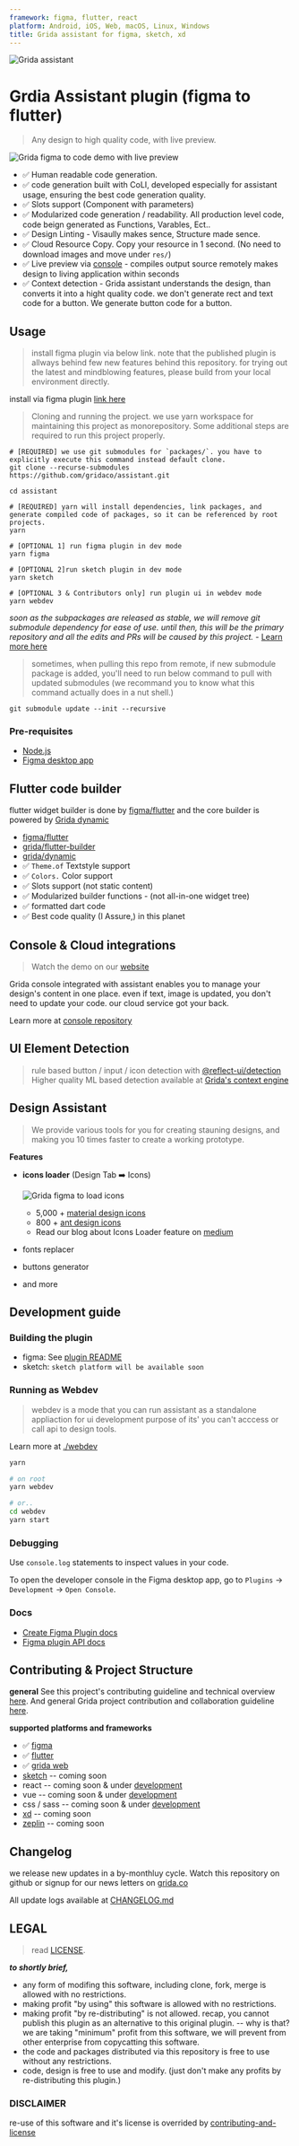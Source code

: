 ```yaml
---
framework: figma, flutter, react
platform: Android, iOS, Web, macOS, Linux, Windows
title: Grida assistant for figma, sketch, xd
---
```


  <meta name="description" content="figma to flutter code exporter, lint your design. generate human level quality code from figma">
  <meta name="title" content="Grida assistant">

![Grida assistant](./branding/assistant-cover-v0.1.1.png)

# Grdia Assistant plugin (figma to flutter)

> Any design to high quality code, with live preview.

![Grida figma to code demo with live preview](docs/gifs/assistant-demo-2021.0.1.gif)

- ✅ Human readable code generation.
- ✅ code generation built with CoLI, developed especially for assistant usage, ensuring the best code generation quality.
- ✅ Slots support (Component with parameters)
- ✅ Modularized code generation / readability. All production level code, code beign generated as Functions, Varables, Ect..
- ✅ Design Linting - Visaully makes sence, Structure made sence.
- ✅ Cloud Resource Copy. Copy your resource in 1 second. (No need to download images and move under `res/`)
- ✅ Live preview via [console](https://console.grida.co) - compiles output source remotely makes design to living application within seconds
- ✅ Context detection - Grida assistant understands the design, than converts it into a hight quality code. we don't generate rect and text code for a button. We generate button code for a button.

## Usage

> install figma plugin via below link. note that the published plugin is allways behind few new features behind this repository. for trying out the latest and mindblowing features, please build from your local environment directly.

install via figma plugin [link here](https://www.figma.com/community/plugin/896445082033423994)

> Cloning and running the project.
> we use yarn workspace for maintaining this project as monorepository.
> Some additional steps are required to run this project properly.

```shell
# [REQUIRED] we use git submodules for `packages/`. you have to explicitly execute this command instead default clone.
git clone --recurse-submodules https://github.com/gridaco/assistant.git

cd assistant

# [REQUIRED] yarn will install dependencies, link packages, and generate compiled code of packages, so it can be referenced by root projects.
yarn

# [OPTIONAL 1] run figma plugin in dev mode
yarn figma

# [OPTIONAL 2]run sketch plugin in dev mode
yarn sketch

# [OPTIONAL 3 & Contributors only] run plugin ui in webdev mode
yarn webdev
```

_soon as the subpackages are released as stable, we will remove git submodule dependency for ease of use. until then, this will be the primary repository and all the edits and PRs will be caused by this project._ - [Learn more here](https://github.com/bridgedxyz/.github/blob/main/contributing/working-with-submodules.md)

> sometimes, when pulling this repo from remote, if new submodule package is added, you'll need to run below command to pull with updated submodules (we recommand you to know what this command actually does in a nut shell.)

```shell
git submodule update --init --recursive
```

### Pre-requisites

- [Node.js](https://nodejs.org/)
- [Figma desktop app](https://figma.com/downloads/)

## Flutter code builder

flutter widget builder is done by [figma/flutter](/flutter) and the core builder is powered by [Grida dynamic](https://github.com/bridgedxyz/dynamic)

- [figma/flutter](/figma/src/flutter)
- [grida/flutter-builder](https://github.com/bridgedxyz/flutter-builder)
- [grida/dynamic](https://github.com/bridgedxyz/dynamic)
- ✅ `Theme.of` Textstyle support
- ✅ `Colors.` Color support
- ✅ Slots support (not static content)
- ✅ Modularized builder functions - (not all-in-one widget tree)
- ✅ formatted dart code
- ✅ Best code quality (I Assure,) in this planet

## Console & Cloud integrations

> Watch the demo on our [website](https://grida.co)

Grida console integrated with assistant enables you to manage your design's content in one place. even if text, image is updated, you don't need to update your code. our cloud service got your back.

Learn more at [console repository](https://github.com/gridaco/console.grida.co)

## UI Element Detection

> rule based button / input / icon detection with [@reflect-ui/detection](./packages/detection)
> Higher quality ML based detection available at [Grida's context engine](https://github.com/bridgedxyz/context)

## Design Assistant

> We provide various tools for you for creating stauning designs, and making you 10 times faster to create a working prototype.

**Features**

- **icons loader** (Design Tab ➡️ Icons)

  ![Grida figma to load icons](docs/gifs/assistant-icons-loader-2021.0.1f.gif)

  - 5,000 + [material design icons](https://github.com/reflect-ui/reflect-icons)
  - 800 + [ant design icons](https://github.com/reflect-ui/reflect-icons)
  - Read our blog about Icons Loader feature on [medium](https://medium.com/bridgedxyz/bridged-assistant-update-2021-0-1f1-meet-powerful-bridged-design-assistants-icon-loader-552b452396a4)

- fonts replacer
- buttons generator
- and more

## Development guide

### Building the plugin

- figma: See [plugin README](/figma/README.md)
- sketch: `sketch platform will be available soon`

### Running as Webdev

> webdev is a mode that you can run assistant as a standalone appliaction for ui development purpose of its' you can't acccess or call api to design tools.

Learn more at [./webdev](./webdev)

```sh
yarn

# on root
yarn webdev

# or..
cd webdev
yarn start
```

### Debugging

Use `console.log` statements to inspect values in your code.

To open the developer console in the Figma desktop app, go to `Plugins` → `Development` → `Open Console`.

### Docs

- [Create Figma Plugin docs](https://github.com/yuanqing/create-figma-plugin#docs)
- [Figma plugin API docs](https://figma.com/plugin-docs/api/)

## Contributing & Project Structure

**general**
See this project's contributing guideline and technical overview [here](./CONTRIBUTING.md).
And general Grida project contribution and collaboration guideline [here](https://github.com/bridgedxyz/contributing-and-license).

**supported platforms and frameworks**

- ✅ [figma](./figma)
- ✅ [flutter](./core)
- ✅ [grida web](https://github.com/gridaco/console.grida.co)
- [sketch](./sketch) -- coming soon
- react -- coming soon & under [development](https://github.com/bridgedxyz/web-builder)
- vue -- coming soon & under [development](https://github.com/bridgedxyz/web-builder)
- css / sass -- coming soon & under [development](https://github.com/bridgedxyz/web-builder)
- [xd](./xd) -- coming soon
- [zeplin](./zeplin) -- coming soon

## Changelog

we release new updates in a by-monthluy cycle. Watch this repository on github or signup for our news letters on [grida.co](https://grida.co)

All update logs available at [CHANGELOG.md](./CHANGELOG.md)

## LEGAL

> read [LICENSE](./LICENSE).

**_to shortly brief,_**

- any form of modifing this software, including clone, fork, merge is allowed with no restrictions.
- making profit "by using" this software is allowed with no restrictions.
- making profit "by re-distributing" is not allowed. recap, you cannot publish this plugin as an alternative to this original plugin.
  -- why is that? we are taking "minimum" profit from this software, we will prevent from other enterprise from copycatting this software.
- the code and packages distributed via this repository is free to use without any restrictions.
- code, design is free to use and modify. (just don't make any profits by re-distributing this plugin.)

### DISCLAIMER

re-use of this software and it's license is overrided by [contributing-and-license](https://github.com/bridgedxyz/contributing-and-license)
